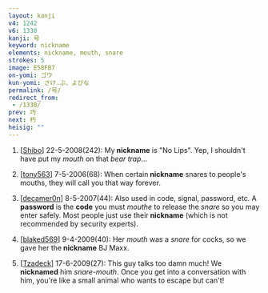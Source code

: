 ```yaml
---
layout: kanji
v4: 1242
v6: 1330
kanji: 号
keyword: nickname
elements: nickname, mouth, snare
strokes: 5
image: E58FB7
on-yomi: ゴウ
kun-yomi: さけ.ぶ、よびな
permalink: /号/
redirect_from:
 - /1330/
prev: 巧
next: 朽
heisig: ""
---
```


1) [<a href="http://kanji.koohii.com/profile/Shibo">Shibo</a>] 22-5-2008(242): My<strong> nickname</strong> is &quot;No Lips&quot;. Yep, I shouldn&#039;t have put my <em>mouth</em> on that <em>bear trap</em>...

2) [<a href="http://kanji.koohii.com/profile/tony563">tony563</a>] 7-5-2006(68): When certain<strong> nickname</strong> snares to people&#039;s mouths, they will call you that way forever.

3) [<a href="http://kanji.koohii.com/profile/decamer0n">decamer0n</a>] 8-5-2007(44): Also used in code, signal, password, etc. A <strong>password</strong> is the <strong>code</strong> you must <em>mouthe</em> to release the <em>snare</em> so you may enter safely. Most people just use their<strong> nickname</strong> (which is not recommended by security experts).

4) [<a href="http://kanji.koohii.com/profile/blaked569">blaked569</a>] 9-4-2009(40): Her <em>mouth</em> was a <em>snare</em> for cocks, so we gave her the<strong> nickname</strong> BJ Maxx.

5) [<a href="http://kanji.koohii.com/profile/Tzadeck">Tzadeck</a>] 17-6-2009(27): This guy talks too damn much! We <strong>nicknamed</strong> him <em>snare-mouth</em>. Once you get into a conversation with him, you&#039;re like a small animal who wants to escape but can&#039;t!

